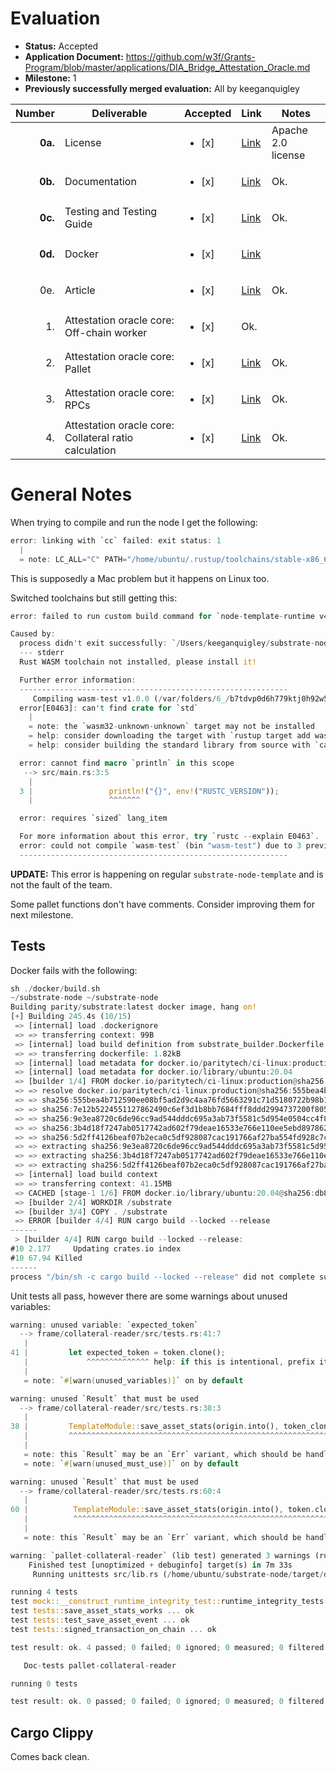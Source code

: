 # Evaluation

- **Status:** Accepted
- **Application Document:** https://github.com/w3f/Grants-Program/blob/master/applications/DIA_Bridge_Attestation_Oracle.md
- **Milestone:** 1
- **Previously successfully merged evaluation:** All by keeganquigley

| Number | Deliverable | Accepted | Link | Notes
| -----: | ----------- | ------------- | ------------- | ------------- |
| **0a.** | License | <ul><li>[x] </li></ul> | [Link](https://github.com/diadata-org/bridgestate-ocw/blob/main/LICENSE) | Apache 2.0 license |
| **0b.** | Documentation | <ul><li>[x] </li></ul> | [Link](https://github.com/diadata-org/bridgestate-ocw#readme) | Ok. |
| **0c.** | Testing and Testing Guide | <ul><li>[x] </li></ul> | [Link](https://github.com/diadata-org/bridgestate-ocw/blob/main/src/tests.rs) | Ok. |
| **0d.** | Docker | <ul><li>[x] </li></ul> | [Link](https://github.com/diadata-org/bridgestate-ocw#using-docker) |  |
| 0e. | Article | <ul><li>[x] </li></ul> | [Link](https://github.com/diadata-org/bridgestate-ocw/blob/main/Article.md) | Ok. |
| 1. | Attestation oracle core: Off-chain worker | <ul><li>[x] </li></ul> | Ok. |
| 2. | Attestation oracle core: Pallet | <ul><li>[x] </li></ul> | [Link](https://github.com/diadata-org/bridgestate-ocw/tree/main#add-the-collateral-reader-pallet-to-your-runtime) | Ok. |
| 3. | Attestation oracle core: RPCs | <ul><li>[x] </li></ul> | [Link](https://github.com/diadata-org/bridgestate-ocw/blob/main/src/impls.rs) | Ok. |
| 4. | Attestation oracle core: Collateral ratio calculation | <ul><li>[x] </li></ul> | [Link](https://github.com/diadata-org/bridgestate-ocw/tree/main#about-the-collateral-reader-pallet) | Ok. |

# General Notes

When trying to compile and run the node I get the following:

```rust
error: linking with `cc` failed: exit status: 1
  |
  = note: LC_ALL="C" PATH="/home/ubuntu/.rustup/toolchains/stable-x86_64-unknown-linux-gnu/lib/rustlib/x86_64-unknown-linux-gnu/bin:/home/ubuntu/.nvm/versions/node/v18.13.0/bin:/home/ubuntu/.cargo/bin:/usr/local/sbin:/usr/local/bin:/usr/sbin:/usr/bin:/sbin:/bin:/usr/games:/usr/local/games:/snap/bin" VSLANG="1033" "cc" "-m64" "/tmp/rustcmlVVmV/symbols.o" "/home/ubuntu/substrate-node/target/debug/build/node-cli-6276b39b01213466/build_script_build-6276b39b01213466.106ynm17pgxcmi50.rcgu.o" "/home/ubuntu/substrate-node/target/debug/build/node-cli-6276b39b01213466/build_script_build-6276b39b01213466.12784fs9hcon45ow.rcgu.o" "/home/ubuntu/substrate-node/target/debug/build/node-cli-6276b39b01213466/build_script_build-6276b39b01213466.1kqejazt585xn42r.rcgu.o" "/home/ubuntu/substrate-node/target/debug/build/node-cli-6276b39b01213466/build_script_build-6276b39b01213466.1yv6nwvxww7h97zp.rcgu.o" "/home/ubuntu/substrate-node/target/debug/build/node-cli-6276b39b01213466/build_script_build-6276b39b01213466.218h7vafws7v7h7d.rcgu.o" "/home/ubuntu/substrate-node/target/debug/build/node-cli-6276b39b01213466/build_script_build-6276b39b01213466.26mqtk4b6jgeh3un.rcgu.o" "/home/ubuntu/substrate-node/target/debug/build/node-cli-6276b39b01213466/build_script_build-6276b39b01213466.28j15a6tkxwymlqc.rcgu.o" "/home/ubuntu/substrate-node/target/debug/build/node-cli-6276b39b01213466/build_script_build-6276b39b01213466.2fg5zrsz70ae0k90.rcgu.o" "/home/ubuntu/substrate-node/target/debug/build/node-cli-6276b39b01213466/build_script_build-6276b39b01213466.2pawq2utohb9bxdm.rcgu.o" "/home/ubuntu/substrate-node/target/debug/build/node-cli-6276b39b01213466/build_script_build-6276b39b01213466.35pcqi7b5vh2z074.rcgu.o" "/home/ubuntu/substrate-node/target/debug/build/node-cli-6276b39b01213466/build_script_build-6276b39b01213466.3atpb6avwn5vx1e1.rcgu.o" "/home/ubuntu/substrate-node/target/debug/build/node-cli-6276b39b01213466/build_script_build-6276b39b01213466.3wq5rkjngfnks6kc.rcgu.o" "/home/ubuntu/substrate-node/target/debug/build/node-cli-6276b39b01213466/build_script_build-6276b39b01213466.44d62mtspvfy4xxa.rcgu.o" "/home/ubuntu/substrate-node/target/debug/build/node-cli-6276b39b01213466/build_script_build-6276b39b01213466.49x7shyjqqnt56ff.rcgu.o" "/home/ubuntu/substrate-node/target/debug/build/node-cli-6276b39b01213466/build_script_build-6276b39b01213466.4rpps648edmcubdt.rcgu.o" "/home/ubuntu/substrate-node/target/debug/build/node-cli-6276b39b01213466/build_script_build-6276b39b01213466.5am2rn332to1iw9c.rcgu.o" "/home/ubuntu/substrate-node/target/debug/build/node-cli-6276b39b01213466/build_script_build-6276b39b01213466.5c57v5c6gvcji9is.rcgu.o" "/home/ubuntu/substrate-node/target/debug/build/node-cli-6276b39b01213466/build_script_build-6276b39b01213466.5f5m179vbnefo777.rcgu.o" "/home/ubuntu/substrate-node/target/debug/build/node-cli-6276b39b01213466/build_script_build-6276b39b01213466.dqhd3q29xgel6sp.rcgu.o" "/home/ubuntu/substrate-node/target/debug/build/node-cli-6276b39b01213466/build_sc
```
This is supposedly a Mac problem but it happens on Linux too.

Switched toolchains but still getting this:
```rust
error: failed to run custom build command for `node-template-runtime v4.0.0-dev (/Users/keeganquigley/substrate-node/bin/node-template/runtime)`

Caused by:
  process didn't exit successfully: `/Users/keeganquigley/substrate-node/target/release/build/node-template-runtime-4236d63b597cd1e1/build-script-build` (exit status: 1)
  --- stderr
  Rust WASM toolchain not installed, please install it!

  Further error information:
  ------------------------------------------------------------
     Compiling wasm-test v1.0.0 (/var/folders/6_/b7tdvp0d6h779ktj0h92w5km0000gn/T/.tmpjZAv2N)
  error[E0463]: can't find crate for `std`
    |
    = note: the `wasm32-unknown-unknown` target may not be installed
    = help: consider downloading the target with `rustup target add wasm32-unknown-unknown`
    = help: consider building the standard library from source with `cargo build -Zbuild-std`

  error: cannot find macro `println` in this scope
   --> src/main.rs:3:5
    |
  3 |                 println!("{}", env!("RUSTC_VERSION"));
    |                 ^^^^^^^

  error: requires `sized` lang_item

  For more information about this error, try `rustc --explain E0463`.
  error: could not compile `wasm-test` (bin "wasm-test") due to 3 previous errors
  ------------------------------------------------------------
  ```
**UPDATE:** This error is happening on regular `substrate-node-template` and is not the fault of the team. 

Some pallet functions don't have comments. Consider improving them for next milestone.

## Tests

Docker fails with the following:
```rust
sh ./docker/build.sh
~/substrate-node ~/substrate-node
Building parity/substrate:latest docker image, hang on!
[+] Building 245.4s (10/15)
 => [internal] load .dockerignore                                                                                     0.0s
 => => transferring context: 99B                                                                                      0.0s
 => [internal] load build definition from substrate_builder.Dockerfile                                                0.0s
 => => transferring dockerfile: 1.82kB                                                                                0.0s
 => [internal] load metadata for docker.io/paritytech/ci-linux:production                                             1.5s
 => [internal] load metadata for docker.io/library/ubuntu:20.04                                                       1.5s
 => [builder 1/4] FROM docker.io/paritytech/ci-linux:production@sha256:555bea4b712590ee08bf5ad2d9c4aa76fd5663291c7  174.6s
 => => resolve docker.io/paritytech/ci-linux:production@sha256:555bea4b712590ee08bf5ad2d9c4aa76fd5663291c71d5180722b  0.0s
 => => sha256:555bea4b712590ee08bf5ad2d9c4aa76fd5663291c71d5180722b98b1d6a7e0b 761B / 761B                            0.0s
 => => sha256:7e12b5224551127862490c6ef3d1b8bb7684fff8ddd2994737200f8053e0c4cb 9.91kB / 9.91kB                        0.0s
 => => sha256:9e3ea8720c6de96cc9ad544dddc695a3ab73f5581c5d954e0504cc4f80fb5e5c 31.40MB / 31.40MB                      8.9s
 => => sha256:3b4d18f7247ab0517742ad602f79deae16533e766e110ee5ebd8978620033443 570.02MB / 570.02MB                  160.5s
 => => sha256:5d2ff4126beaf07b2eca0c5df928087cac191766af27ba554fd928c7c67e5cad 361.19MB / 361.19MB                  120.2s
 => => extracting sha256:9e3ea8720c6de96cc9ad544dddc695a3ab73f5581c5d954e0504cc4f80fb5e5c                             0.5s
 => => extracting sha256:3b4d18f7247ab0517742ad602f79deae16533e766e110ee5ebd8978620033443                             7.7s
 => => extracting sha256:5d2ff4126beaf07b2eca0c5df928087cac191766af27ba554fd928c7c67e5cad                             4.8s
 => [internal] load build context                                                                                     0.5s
 => => transferring context: 41.15MB                                                                                  0.4s
 => CACHED [stage-1 1/6] FROM docker.io/library/ubuntu:20.04@sha256:db8bf6f4fb351aa7a26e27ba2686cf35a6a409f65603e59d  0.0s
 => [builder 2/4] WORKDIR /substrate                                                                                  1.0s
 => [builder 3/4] COPY . /substrate                                                                                   0.3s
 => ERROR [builder 4/4] RUN cargo build --locked --release                                                           68.0s
------
 > [builder 4/4] RUN cargo build --locked --release:
#10 2.177     Updating crates.io index
#10 67.94 Killed
------
process "/bin/sh -c cargo build --locked --release" did not complete successfully: exit code: 137
```

Unit tests all pass, however there are some warnings about unused variables:

```rust
warning: unused variable: `expected_token`
  --> frame/collateral-reader/src/tests.rs:41:7
   |
41 |         let expected_token = token.clone();
   |             ^^^^^^^^^^^^^^ help: if this is intentional, prefix it with an underscore: `_expected_token`
   |
   = note: `#[warn(unused_variables)]` on by default

warning: unused `Result` that must be used
  --> frame/collateral-reader/src/tests.rs:38:3
   |
38 |         TemplateModule::save_asset_stats(origin.into(), token_clone);
   |         ^^^^^^^^^^^^^^^^^^^^^^^^^^^^^^^^^^^^^^^^^^^^^^^^^^^^^^^^^^^^
   |
   = note: this `Result` may be an `Err` variant, which should be handled
   = note: `#[warn(unused_must_use)]` on by default

warning: unused `Result` that must be used
  --> frame/collateral-reader/src/tests.rs:60:4
   |
60 |          TemplateModule::save_asset_stats(origin.into(), token.clone());
   |          ^^^^^^^^^^^^^^^^^^^^^^^^^^^^^^^^^^^^^^^^^^^^^^^^^^^^^^^^^^^^^^
   |
   = note: this `Result` may be an `Err` variant, which should be handled

warning: `pallet-collateral-reader` (lib test) generated 3 warnings (run `cargo fix --lib -p pallet-collateral-reader --tests` to apply 1 suggestion)
    Finished test [unoptimized + debuginfo] target(s) in 7m 33s
     Running unittests src/lib.rs (/home/ubuntu/substrate-node/target/debug/deps/pallet_collateral_reader-dcda7472ee4c65a4)

running 4 tests
test mock::__construct_runtime_integrity_test::runtime_integrity_tests ... ok
test tests::save_asset_stats_works ... ok
test tests::test_save_asset_event ... ok
test tests::signed_transaction_on_chain ... ok

test result: ok. 4 passed; 0 failed; 0 ignored; 0 measured; 0 filtered out; finished in 0.41s

   Doc-tests pallet-collateral-reader

running 0 tests

test result: ok. 0 passed; 0 failed; 0 ignored; 0 measured; 0 filtered out; finished in 0.00s
```
## Cargo Clippy

Comes back clean.
